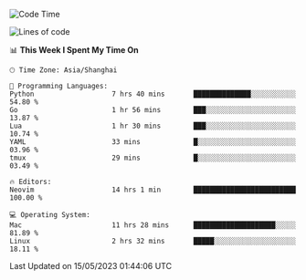 <!--START_SECTION:waka-->
![Code Time](http://img.shields.io/badge/Code%20Time-1%2C365%20hrs%2018%20mins-blue)

![Lines of code](https://img.shields.io/badge/From%20Hello%20World%20I%27ve%20Written-260.3%20thousand%20lines%20of%20code-blue)

📊 **This Week I Spent My Time On** 

```text
🕑︎ Time Zone: Asia/Shanghai

💬 Programming Languages: 
Python                   7 hrs 40 mins       ██████████████░░░░░░░░░░░   54.80 % 
Go                       1 hr 56 mins        ███░░░░░░░░░░░░░░░░░░░░░░   13.87 % 
Lua                      1 hr 30 mins        ███░░░░░░░░░░░░░░░░░░░░░░   10.74 % 
YAML                     33 mins             █░░░░░░░░░░░░░░░░░░░░░░░░   03.96 % 
tmux                     29 mins             █░░░░░░░░░░░░░░░░░░░░░░░░   03.49 % 

🔥 Editors: 
Neovim                   14 hrs 1 min        █████████████████████████   100.00 % 

💻 Operating System: 
Mac                      11 hrs 28 mins      ████████████████████░░░░░   81.89 % 
Linux                    2 hrs 32 mins       █████░░░░░░░░░░░░░░░░░░░░   18.11 % 
```


 Last Updated on 15/05/2023 01:44:06 UTC
<!--END_SECTION:waka-->
